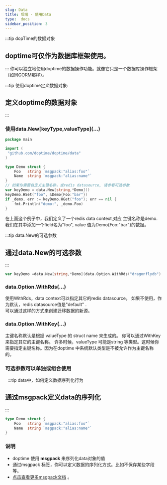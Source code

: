 ```yaml
---
slug: Data
title: 后端 - 使用Data
type:  docs
sidebar_position: 3
---
```


:::tip dopTime的数据对象
## doptime可仅作为数据库框架使用。
::: 
 你可以独立地使用doptime的数据操作功能。就像它只是一个数据库操作框架（如同GORM那样）。

:::tip 使用doptime定义数据对象:
## **定义doptime的数据对象**
::: 
### 使用data.New\[keyType,valueType\](...)
```go   title="main.go"
package main

import (
 "github.com/doptime/doptime/data"
)

type Demo struct {    
    Foo   string `msgpack:"alias:foo"`
    Name  string `msgpack:"alias:name"`
}
// 如果你需要自定义主键名称，或redis datasource, 请参看可选参数
var keyDemo = data.New[string,*Demo]()
keyDemo.HSet("foo", &Demo{Foo:"bar"})
if _demo, err := keyDemo.HGet("foo"); err == nil {
    fmt.Println("demo:", _demo.Foo)
}
```
在上面这个例子中，我们定义了一个redis data context,对应 主键名称是demo.   
我们在其中添加一个field名为"foo", value 值为Demo\{Foo:"bar"\}的数据。


:::tip data.New的可选参数
## **通过data.New的可选参数**   
:::
```go   title="main.go"
var keyDemo =data.New[string,*Demo](data.Option.WithRds("dragonflydb").WithKey("myKeyName"))
```
### data.Option.WithRds(...)
使用WithRds，data context可以指定其它的redis datasource。 如果不使用，作为默认，redis datasource值是"default" .   
可以通过这样的方式来创建迁移数据的新源。
### data.Option.WithKey(...)
主键名称默认是根据 valueType 的 struct name 来生成的。
你可以通过WithKey来指定其它的主键名称。
许多时候，valueType 可能是string 等类型。这时候你需要指定主键名称。因为在doptime 中系统默认类型是不被允许作为主键名称的。
### 可选参数可以单独或组合使用
&nbsp;
:::tip data中，如何定义数据序列化行为
## **通过msgpack定义data的序列化**   
::: 
```go   title="main.go"
type Demo struct {    
    Foo   string `msgpack:"alias:foo"`
    Name  string `msgpack:"alias:name"`
}
```
### **说明**
- doptime 使用 **msgpack**  来序列化data对象的值   
- 通过msgpack 标签，你可以定义数据的序列化方式。比如不保存某些字段等。  
- [点击查看更多msgpack文档](https://msgpack.uptrace.dev/guide/#quickstart:~:text=%23-,Struct%20tags,-msgpack%20supports%20following) 。  
